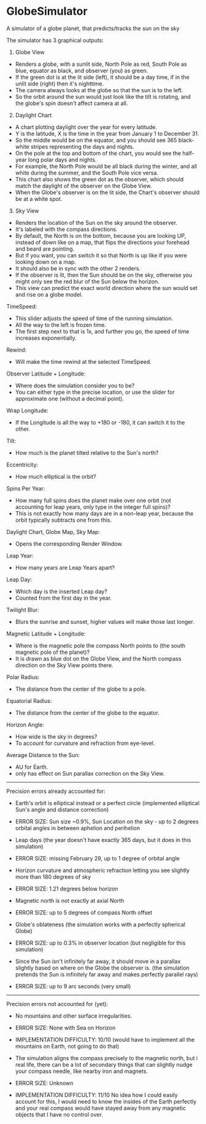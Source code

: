 # GlobeSimulator
A simulator of a globe planet, that predicts/tracks the sun on the sky

The simulator has 3 graphical outputs:

1. Globe View
- Renders a globe, with a sunlit side, North Pole as red, South Pole as blue, equator as black, and observer (you) as green.
- If the green dot is at the lit side (left), it should be a day time, if in the unlit side (right) then it's nighttime.
- The camera always looks at the globe so that the sun is to the left.
- So the orbit around the sun would just look like the tilt is rotating, and the globe's spin doesn't affect camera at all.

2. Daylight Chart
- A chart plotting daylight over the year for every latitude.
- Y is the latitude, X is the time in the year from January 1 to December 31.
- So the middle would be on the equator, and you should see 365 black-white stripes representing the days and nights.
- On the pole at the top and bottom of the chart, you would see the half-year long polar days and nights.
- For example, the North Pole would be all black during the winter, and all white during the summer, and the South Pole vice versa.
- This chart also shows the green dot as the observer, which should match the daylight of the observer on the Globe View.
- When the Globe's observer is on the lit side, the Chart's observer should be at a white spot.

3. Sky View
- Renders the location of the Sun on the sky around the observer.
- It's labeled with the compass directions.
- By default, the North is on the bottom, because you are looking UP, instead of down like on a map, that flips the directions your forehead and beard are pointing.
- But if you want, you can switch it so that North is up like if you were looking down on a map.
- It should also be in sync with the other 2 renders.
- If the observer is lit, then the Sun should be on the sky, otherwise you might only see the red blur of the Sun below the horizon.
- This view can predict the exact world direction where the sun would set and rise on a globe model.

TimeSpeed:
- This slider adjusts the speed of time of the running simulation.
- All the way to the left is frozen time.
- The first step next to that is 1x, and further you go, the speed of time increases exponentially.

Rewind: 
- Will make the time rewind at the selected TimeSpeed.

Observer Latitude + Longitude:
- Where does the simulation consider you to be?
- You can either type in the precise location, or use the slider for approximate one (without a decimal point).

Wrap Longitude:
- If the Longitude is all the way to +180 or -180, it can switch it to the other.

Tilt:
- How much is the planet tilted relative to the Sun's north?

Eccentricity:
- How much elliptical is the orbit?

Spins Per Year:
- How many full spins does the planet make over one orbit (not accounting for leap years, only type in the integer full spins)?
- This is not exactly how many days are in a non-leap year, because the orbit typically subtracts one from this.

Daylight Chart, Globe Map, Sky Map:
- Opens the corresponding Render Window.

Leap Year:
- How many years are Leap Years apart?

Leap Day:
- Which day is the inserted Leap day?
- Counted from the first day in the year.

Twilight Blur:
- Blurs the sunrise and sunset, higher values will make those last longer.

Magnetic Latitude + Longitude:
- Where is the magnetic pole the compass North points to (the south magnetic pole of the planet)?
- It is drawn as blue dot on the Globe View, and the North compass direction on the Sky View points there.

Polar Radius:
- The distance from the center of the globe to a pole.

Equatorial Radius:
- The distance from the center of the globe to the equator.

Horizon Angle:
- How wide is the sky in degrees?
- To account for curvature and refraction from eye-level.

Average Distance to the Sun:
- AU for Earth.
- only has effect on Sun parallax correction on the Sky View.

---------------------------------------------------------

Precision errors already accounted for:

- Earth's orbit is elliptical instead or a perfect circle (implemented elliptical Sun's angle and distance correction)
- ERROR SIZE: Sun size ~0.9%, Sun Location on the sky - up to 2 degrees orbital angles in between aphelion and perihelion

- Leap days (the year doesn't have exactly 365 days, but it does in this simulation)
- ERROR SIZE: missing February 29, up to 1 degree of orbital angle 

- Horizon curvature and atmospheric refraction letting you see slightly more than 180 degrees of sky
- ERROR SIZE: 1.21 degrees below horizon

- Magnetic north is not exactly at axial North
- ERROR SIZE: up to 5 degrees of compass North offset

- Globe's oblateness (the simulation works with a perfectly spherical Globe)
- ERROR SIZE: up to 0.3% in observer location (but negligible for this simulation)

- Since the Sun isn't infinitely far away, it should move in a parallax slightly based on where on the Globe the observer is. (the simulation pretends the Sun is infinitely far away and makes perfectly parallel rays)
- ERROR SIZE: up to 9 arc seconds (very small)

---------------------------------------------------------

Precision errors not accounted for (yet):

- No mountains and other surface irregularities.
- ERROR SIZE: None with Sea on Horizon
- IMPLEMENTATION DIFFICULTY: 10/10 (would have to implement all the mountains on Earth, not going to do that)

- The simulation aligns the compass precisely to the magnetic north, but i real life, there can be a lot of secondary things that can slightly nudge your compass needle, like nearby iron and magnets.
- ERROR SIZE: Unknown
- IMPLEMENTATION DIFFICULTY: 11/10 No idea how I could easily account for this, I would need to know the insides of the Earth perfectly and your real compass would have stayed away from any magnetic objects that I have no control over.

